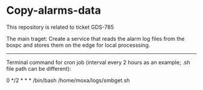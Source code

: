 # Copy-alarms-data

This repository is related to ticket GDS-785

The main traget: Create a service that reads the alarm log files from the boxpc and stores them on the edge for local processsing.

-----------------------------------------------------------
Terminal command for cron job (interval every 2 hours as an example; .sh file path can be different):

0 */2 * * * /bin/bash /home/moxa/logs/smbget.sh
